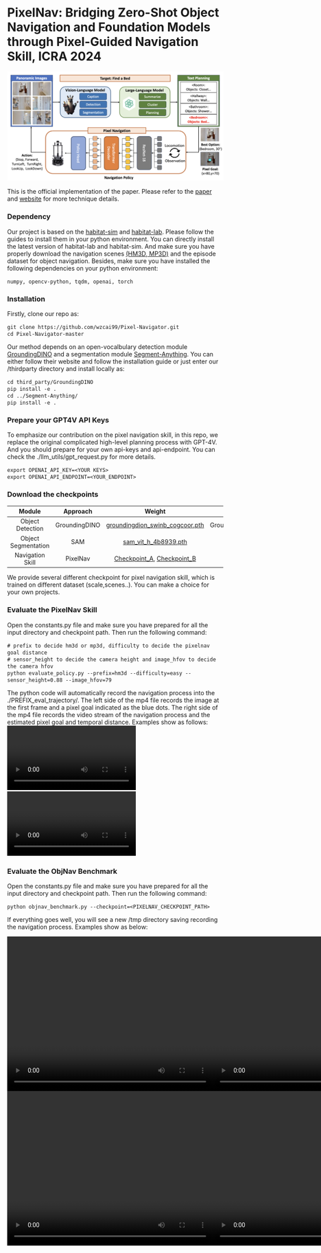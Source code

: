 # PixelNav: Bridging Zero-Shot Object Navigation and Foundation Models through Pixel-Guided Navigation Skill, ICRA 2024 
<img width="806" alt="image" src="./assets/pixelnav.png">

This is the official implementation of the paper. Please refer to the [paper](https://arxiv.org/abs/2309.10309) and [website](https://sites.google.com/view/pixnav/) for more technique details.
### Dependency ###
Our project is based on the [habitat-sim](https://github.com/facebookresearch/habitat-sim?tab=readme-ov-file) and [habitat-lab](https://github.com/facebookresearch/habitat-lab). Please follow the guides to install them in your python environment. You can directly install the latest version of habitat-lab and habitat-sim. And make sure you have properly download the navigation scenes [(HM3D, MP3D)](https://github.com/facebookresearch/habitat-lab/blob/main/DATASETS.md) and the episode dataset for object navigation. Besides, make sure you have installed the following dependencies on your python environment:
```
numpy, opencv-python, tqdm, openai, torch
```
### Installation ###
Firstly, clone our repo as:
```
git clone https://github.com/wzcai99/Pixel-Navigator.git
cd Pixel-Navigator-master
```
Our method depends on an open-vocalbulary detection module [GroundingDINO](https://github.com/IDEA-Research/GroundingDINO) and a segmentation module [Segment-Anything](https://github.com/facebookresearch/segment-anything). You can either follow their website and follow the installation guide or just enter our /thirdparty directory and install locally as:
```
cd third_party/GroundingDINO
pip install -e .
cd ../Segment-Anything/
pip install -e .
```

### Prepare your GPT4V API Keys ###
To emphasize our contribution on the pixel navigation skill, in this repo, we replace the original complicated high-level planning process with GPT-4V. And you should prepare for your own api-keys and api-endpoint. You can check the ./llm_utils/gpt_request.py for more details.
```
export OPENAI_API_KEY=<YOUR KEYS>
export OPENAI_API_ENDPOINT=<YOUR_ENDPOINT>
```

### Download the checkpoints ###
| Module | Approach | Weight | Config |
| :------: | :--------: | :------: | :------: |
| Object Detection | GroundingDINO | [groundingdion_swinb_cogcoor.pth](https://drive.google.com/file/d/1kSH6AhUBrr-CxMrm4J3A9Pv__3WlCjDH/view?usp=drive_link) | GroundingDINO_SwinB_cfg.py |
| Object Segmentation | SAM | [sam_vit_h_4b8939.pth](https://drive.google.com/file/d/1cc6fk71zAK_8HJQltAKyM65nlcoN1eh1/view?usp=drive_link) | vit-h |
| Navigation Skill | PixelNav | [Checkpoint_A](https://drive.google.com/file/d/14iPb5buFOqEMuc_Luc_ShbVoo8xEIklu/view?usp=drive_link), [Checkpoint_B](https://drive.google.com/file/d/1oun6dLW627A4PwQ5AMqbg3mqpLdL0EEr/view?usp=drive_link) | ---- |


We provide several different checkpoint for pixel navigation skill, which is trained on different dataset (scale,scenes..). You can make a choice for your own projects.  

### Evaluate the PixelNav Skill ###
Open the constants.py file and make sure you have prepared for all the input directory and checkpoint path. Then run the following command:
```
# prefix to decide hm3d or mp3d, difficulty to decide the pixelnav goal distance
# sensor_height to decide the camera height and image_hfov to decide the camera hfov
python evaluate_policy.py --prefix=hm3d --difficulty=easy --sensor_height=0.88 --image_hfov=79
```
The python code will automatically record the navigation process into the ./PREFIX_eval_trajectory/. The left side of the mp4 file records the image at the first frame and a pixel goal indicated as the blue dots. The right side of the mp4 file records the video stream of the navigation process and the estimated pixel goal and temporal distance. Examples show as follows: 
<video controls>
    <source src="./assets/fps_mp3d.mp4" type="video/mp4">
</video>
<video controls>
    <source src="./assets/fps_hm3d.mp4" type="video/mp4">
</video>

### Evaluate the ObjNav Benchmark ###
Open the constants.py file and make sure you have prepared for all the input directory and checkpoint path. Then run the following command:
```
python objnav_benchmark.py --checkpoint=<PIXELNAV_CHECKPOINT_PATH>
```
If everything goes well, you will see a new /tmp directory saving recording the navigation process. Examples show as below:
<div style="display: flex; justify-content: space-between;">
    <video width=480 height=360 controls>
        <source src="./assets/objnav_fps.mp4" type="video/mp4">
    </video>
    <video width=480 height=360 controls>
        <source src="./assets/objnav_metric.mp4" type="video/mp4">
    </video>
</div>
<div style="display: flex; justify-content: space-between;">
    <video width=480 height=360 controls>
        <source src="./assets/objnav_fps2.mp4" type="video/mp4">
    </video>
    <video width=480 height=360 controls>
        <source src="./assets/objnav_metric2.mp4" type="video/mp4">
    </video>
</div>



